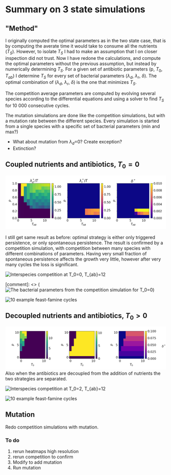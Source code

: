 # Summary on 3 state simulations
## "Method"
I originally computed the optimal parameters as in the two state case, that is by computing the averate time it would take to consume all the nutrients ($T_S$). However, to isolate $T_S$ I had to make an assumption that I on closer inspection did not trust. Now I have redone the calculations, and compute the optimal parameters without the previous assumption, but instead by numerically determining $T_S$. For a given set of antibiotic parameters (p, $T_0$, $T_{ab}$) I determine $T_S$ for every set of bacterial parameters ($\lambda_d$, $\lambda_r$, $\delta$). The optimal combination of ($\lambda_d$, $\lambda_r$, $\delta$) is the one that minimizes $T_S$.

The competition average parameters are computed by evolving several species according to the differential equations and using a solver to find $T_S$ for 10 000 consecutive cycles.

The mutation simulations are done like the competition simulations, but with a mutation rate between the different species. Every simulation is started from a single species with a specific set of bacterial parameters (min and max?)

- What about mutation from $\lambda_d$=0? Create exception?
- Extinction?

## Coupled nutrients and antibiotics, $T_0 = 0$
![Optimal parameters for $T_0=0$](figs/single_optimal/optimal_heatmap_T0_0.png)

I still get same result as before: optimal strategy is either only triggered persistence, or only spontaneous persistence. The result is confirmed by a competition simulation, with competition between many species with different combinations of parameters.
Having very small fraction of spontaneous persistence affects the growth very little, however after very many cycles the loss is significant.

![Interspecies competition at $T_0=0$, $T_{ab}=12$](figs/competition_average/average_parameters-T0_0-T_12.png)

[comment]: <> (![The bacterial parameters from the competition simulation for $T_0=0$]())

![10 example feast-famine cycles]()


## Decoupled nutrients and antibiotics, $T_0 > 0$
![Optimal parameters for $T_{AB}=12$](figs/single_optimal/optimal_heatmap_Tab_12.png)
Also when the antibiotics are decoupled from the addition of nutrients the two strategies are separated.

![Interspecies competition at $T_0=2$, $T_{ab}=12$]()

![10 example feast-famine cycles]()


## Mutation
Redo competition simulations with mutation.

### To do
1) rerun heatmaps high resolution
2) rerun competition to confirm
3) Modify to add mutation
4) Run mutation



